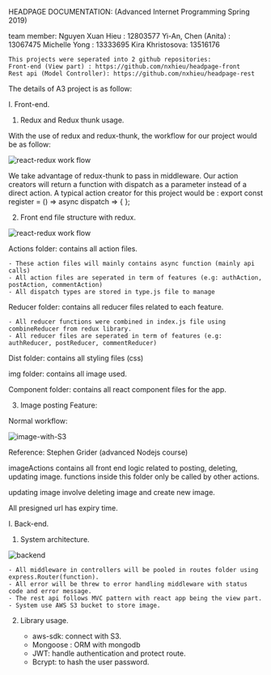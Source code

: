 HEADPAGE DOCUMENTATION: (Advanced Internet Programming Spring 2019)

team member:
Nguyen Xuan Hieu : 12803577
Yi-An, Chen (Anita) : 13067475
Michelle Yong : 13333695
Kira Khristosova: 13516176

    This projects were seperated into 2 github repositories:
    Front-end (View part) : https://github.com/nxhieu/headpage-front
    Rest api (Model Controller): https://github.com/nxhieu/headpage-rest

The details of A3 project is as follow:

I. Front-end.

1. Redux and Redux thunk usage.

With the use of redux and redux-thunk, the workflow for our project would be as follow:

![react-redux work flow](https://my-blog-1996.s3-ap-southeast-2.amazonaws.com/readme/redux-flow.png)

We take advantage of redux-thunk to pass in middleware. Our action creators will return a function with dispatch as a parameter instead of a direct action. A typical action creator for this project would be : export const register = () => async dispatch => { };

2. Front end file structure with redux.

![react-redux work flow](<https://my-blog-1996.s3-ap-southeast-2.amazonaws.com/readme/Filfe+structure+Diagram+(1).png>)

Actions folder: contains all action files.

    - These action files will mainly contains async function (mainly api calls)
    - All action files are seperated in term of features (e.g: authAction, postAction, commentAction)
    - All dispatch types are stored in type.js file to manage

Reducer folder: contains all reducer files related to each feature.

    - All reducer functions were combined in index.js file using combineReducer from redux library.
    - All reducer files are seperated in term of features (e.g: authReducer, postReducer, commentReducer)

Dist folder: contains all styling files (css)

img folder: contains all image used.

Component folder: contains all react component files for the app.

3. Image posting Feature:

Normal workflow:

![image-with-S3](https://my-blog-1996.s3-ap-southeast-2.amazonaws.com/readme/Images3.png)

Reference: Stephen Grider (advanced Nodejs course)

imageActions contains all front end logic related to posting, deleting, updating image. functions inside this folder only be called by other actions.

updating image involve deleting image and create new image.

All presigned url has expiry time.

I. Back-end.

1. System architecture.

![backend](https://my-blog-1996.s3-ap-southeast-2.amazonaws.com/readme/backend.png)

    - All middleware in controllers will be pooled in routes folder using express.Router(function).
    - All error will be threw to error handling middleware with status code and error message.
    - The rest api follows MVC pattern with react app being the view part.
    - System use AWS S3 bucket to store image.

2. Library usage.

   - aws-sdk: connect with S3.
   - Mongoose : ORM with mongodb
   - JWT: handle authentication and protect route.
   - Bcrypt: to hash the user password.

